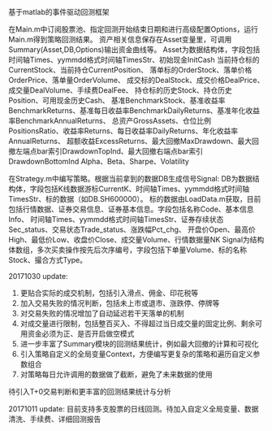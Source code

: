 基于matlab的事件驱动回测框架

在Main.m中订阅股票池、指定回测开始结束日期和进行高级配置Options，运行Main.m得到策略回测结果。
资产相关信息保存在Asset变量里，可调用Summary(Asset,DB,Options)输出资金曲线等。
  Asset为数据结构体，字段包括时间轴Times、yymmdd格式时间轴TimesStr、初始现金InitCash
    当前持仓标的CurrentStock、当前持仓CurrentPosition、
    落单标的OrderStock、落单价格OrderPrice、落单量OrderVolume、
    成交标的DealStock、成交价格DealPrice、成交量DealVolume、手续费DealFee、
    持仓标的历史Stock、持仓历史Position、可用现金历史Cash、
    基准BenchmarkStock、基准收益率BenchmarkReturns、基准每日收益率BenchmarkDailyReturns、基准年化收益率BenchmarkAnnualReturns、
    总资产GrossAssets、仓位比例PositionsRatio、收益率Returns、每日收益率DailyReturns、年化收益率AnnualReturns、
    超额收益ExcessReturns、最大回撤MaxDrawdown、最大回撤左端点bar索引DrawdownTopInd、最大回撤右端点bar索引DrawdownBottomInd
    Alpha、Beta、Sharpe、Volatility

在Strategy.m中编写策略。根据当前拿到的数据DB生成信号Signal:
  DB为数据结构体，字段包括K线数据游标CurrentK、时间轴Times、yymmdd格式时间轴TimesStr、标的数据（如DB.SH600000）。
    标的数据由LoadData.m获取，目前包括行情数据、证券交易信息、证券基本信息。字段包括名称Code、基本信息Info、
      时间轴Times、yymmdd格式时间轴TimesStr、证券存续状态Sec_status、交易状态Trade_status、涨跌幅Pct_chg、
      开盘价Open、最高价High、最低价Low、收盘价Close、成交量Volume、行情数据量NK
  Signal为结构体数组，多次买卖操作按先后次序编号，字段包括下单量Volume、标的名称Stock、撮合方式Type。

20171030 update:
1. 更贴合实际的成交机制，包括引入滑点、佣金、印花税等
2. 加入交易失败的情况判断，包括未上市或退市、涨跌停、停牌等
3. 对交易失败的情况增加了自动延迟若干天落单的机制
4. 对成交量进行限制，包括整百买入、不得超过当日成交量的固定比例、剩余可用资金必须为正、是否开启做空模式
5. 进一步丰富了Summary模块的回测结果统计，例如最大回撤的计算和可视化
6. 引入策略自定义的全局变量Context，方便编写更复杂的策略和遍历自定义参数组合
7. 对策略每日允许调用的数据做了截断，避免了未来数据的使用

待引入T+0交易判断和更丰富的回测结果统计与分析

20171011 update:
目前支持多支股票的日线回测。待加入自定义全局变量、数据清洗、手续费、详细回测报告



